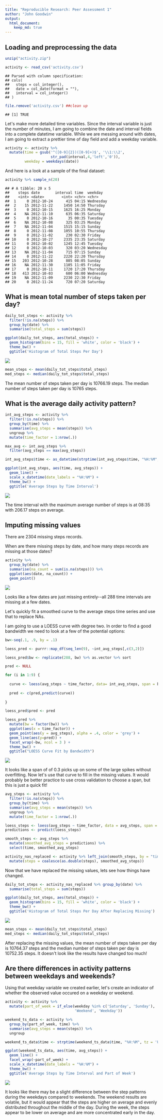 ```yaml
---
title: "Reproducible Research: Peer Assessment 1"
author: "John Goodwin"
output:
  html_document: 
    keep_md: true
---
```



## Loading and preprocessing the data




```r
unzip("activity.zip")

activity <- read_csv('activity.csv')
```

```
## Parsed with column specification:
## cols(
##   steps = col_integer(),
##   date = col_date(format = ""),
##   interval = col_integer()
## )
```

```r
file.remove('activity.csv') ##clean up
```

```
## [1] TRUE
```

Let's make more detailed time variables. Since the interval variable is just the number of minutes, I am going to combine the date and interval fields into a complete datetime variable.  While we are messing around with dates, I am going to extract a prettier time of day field and add a weekday variable.


```r
activity <- activity %>%
  mutate(time = gsub('^([0-9]{2})([0-9]+)$', '\\1:\\2', 
                     str_pad(interval,4,'left','0')),
         weekday = weekdays(date))
```
And here is a look at a sample of the final dataset:


```r
activity %>% sample_n(20)
```

```
## # A tibble: 20 x 5
##    steps date       interval time  weekday  
##    <int> <date>        <int> <chr> <chr>    
##  1     0 2012-10-24      415 04:15 Wednesday
##  2    15 2012-11-22     1450 14:50 Thursday 
##  3     0 2012-10-15     1625 16:25 Monday   
##  4    NA 2012-11-10      635 06:35 Saturday 
##  5     0 2012-10-16       35 00:35 Tuesday  
##  6    NA 2012-10-08      325 03:25 Monday   
##  7    NA 2012-11-04     1515 15:15 Sunday   
##  8     0 2012-11-08     1055 10:55 Thursday 
##  9     0 2012-11-02      230 02:30 Friday   
## 10     0 2012-10-27     2335 23:35 Saturday 
## 11     0 2012-10-02     1245 12:45 Tuesday  
## 12     0 2012-10-03      320 03:20 Wednesday
## 13    NA 2012-11-04      715 07:15 Sunday   
## 14     0 2012-11-22     2220 22:20 Thursday 
## 15   203 2012-10-28      805 08:05 Sunday   
## 16    NA 2012-11-30     1105 11:05 Friday   
## 17     0 2012-10-11     1720 17:20 Thursday 
## 18   413 2012-10-03      600 06:00 Wednesday
## 19    NA 2012-11-09     2230 22:30 Friday   
## 20     0 2012-11-24      720 07:20 Saturday
```


## What is mean total number of steps taken per day?


```r
daily_tot_steps <- activity %>%
  filter(!is.na(steps)) %>%
  group_by(date) %>%
  summarise(total_steps = sum(steps))
```


```r
ggplot(daily_tot_steps, aes(total_steps)) + 
  geom_histogram(bins = 15, fill = 'white', color = 'black') +
  theme_bw() +
  ggtitle('Histogram of Total Steps Per Day')
```

![](PA1_template_files/figure-html/unnamed-chunk-5-1.png)<!-- -->


```r
mean_steps <- mean(daily_tot_steps$total_steps)
med_steps <- median(daily_tot_steps$total_steps)
```

The mean number of steps taken per day is 10766.19 steps.
The median number of steps taken per day is 10765 steps.

## What is the average daily activity pattern?


```r
int_avg_steps <- activity %>%
  filter(!is.na(steps)) %>%
  group_by(time) %>%
  summarise(avg_steps = mean(steps)) %>% 
  ungroup %>%
  mutate(time_factor = 1:nrow(.)) 

max_avg <- int_avg_steps %>%
  filter(avg_steps == max(avg_steps))

int_avg_steps$time <- as_datetime(strptime(int_avg_steps$time, "%H:%M", tz = 'UTC'))

ggplot(int_avg_steps, aes(time, avg_steps)) +
  geom_line() +
  scale_x_datetime(date_labels = "%H:%M") +
  theme_bw() +
  ggtitle('Average Steps by Time Interval')
```

![](PA1_template_files/figure-html/unnamed-chunk-7-1.png)<!-- -->

The time interval with the maximum average number of steps is at 08:35 with 206.17 steps on average.

## Imputing missing values

There are 2304 missing steps records.

When are there missing steps by date, and how many steps records are missing at those dates?


```r
activity %>%
  group_by(date) %>%
  summarise(na_count = sum(is.na(steps))) %>%
  ggplot(aes(date, na_count)) +
  geom_point()
```

![](PA1_template_files/figure-html/unnamed-chunk-8-1.png)<!-- -->

Looks like a few dates are just missing entirely--all 288 time intervals are missing at a few dates. 

Let's quickly fit a smoothed curve to the average steps time series and use that to replace NAs.

I am going to use a LOESS curve with degree two. In order to find a good bandwidth we need to look at a few of the potential options:


```r
bw<-seq(.1, .9, by = .1)

loess_pred <- purrr::map_df(seq_len(9), ~int_avg_steps[,c(3,2)])

loess_pred$bw <- replicate(288, bw) %>% as.vector %>% sort

pred <- NULL

for (i in 1:9) {
  
  curve <- loess(avg_steps ~ time_factor, data= int_avg_steps, span = bw[i])
  
  pred <- c(pred,predict(curve))
  
}

loess_pred$pred <- pred

loess_pred %>%
  mutate(bw = factor(bw)) %>%
  ggplot(aes(x = time_factor)) +
  geom_point(aes(y = avg_steps), alpha = .4, color = 'grey') +
  geom_line(aes(y=pred)) +
  facet_wrap(~bw, ncol = 3 ) +
  theme_bw() +
  ggtitle("LOESS Curve Fit by Bandwidth")
```

![](PA1_template_files/figure-html/unnamed-chunk-9-1.png)<!-- -->

It looks like a span of of 0.3 picks up on some of the large spikes without overfitting. Now let's use that curve to fill in the missing values. It would probably be better practice to use cross validation to choose a span, but this is just a quick fit!


```r
avg_steps <- activity %>%
  filter(!is.na(steps)) %>%
  group_by(time) %>%
  summarise(avg_steps = mean(steps)) %>% 
  ungroup %>%
  mutate(time_factor = 1:nrow(.))

loess_steps <- loess(avg_steps ~ time_factor, data = avg_steps, span = 0.3)
predictions <- predict(loess_steps)

smooth_steps <- avg_steps %>% 
  mutate(smoothed_avg_steps = predictions) %>%
  select(time, smoothed_avg_steps)

activity_nas_replaced <- activity %>% left_join(smooth_steps, by = "time") %>%
  mutate(steps = coalesce(as.double(steps), smoothed_avg_steps))
```

Now that we have replaced the missing values, lets see how things have changed.


```r
daily_tot_steps <- activity_nas_replaced %>% group_by(date) %>%
  summarise(total_steps = sum(steps))

ggplot(daily_tot_steps, aes(total_steps)) + 
  geom_histogram(bins = 15, fill = 'white', color = 'black') +
  theme_bw() +
  ggtitle('Histogram of Total Steps Per Day After Replacing Missing')
```

![](PA1_template_files/figure-html/unnamed-chunk-11-1.png)<!-- -->

```r
mean_steps <- mean(daily_tot_steps$total_steps)
med_steps <- median(daily_tot_steps$total_steps)
```

After replacing the missing values, the mean number of steps taken per day is 10764.37 steps and the median number of steps taken per day is 10752.35 steps. It doesn't look like the results have changed too much!

## Are there differences in activity patterns between weekdays and weekends?

Using that weekday variable we created earlier, let's create an indicator of whether the observed value occured on a weekday or weekend.


```r
activity <- activity %>%
  mutate(part_of_week = if_else(weekday %in% c('Saturday', 'Sunday'), 
                                'Weekend', 'Weekday'))

weekend_ts_data <- activity %>%
  group_by(part_of_week, time) %>%
  summarise(avg_steps = mean(steps)) %>%
  ungroup

weekend_ts_data$time <- strptime(weekend_ts_data$time, "%H:%M", tz = 'UTC')

ggplot(weekend_ts_data, aes(time, avg_steps)) +
  geom_line() +
  facet_wrap(~part_of_week) +
  scale_x_datetime(date_labels = "%H:%M") +
  theme_bw() +
  ggtitle('Average Steps by Time Interval and Part of Week')
```

![](PA1_template_files/figure-html/unnamed-chunk-12-1.png)<!-- -->

It looks like there may be a slight difference between the step patterns during the weekdays compared to weekends. The weekend results are volatile, but it would appear that the steps are higher on average and evenly distributed throughout the middle of the day. During the week, the steps appear to be lower on average and are more concentrated early in the day.
